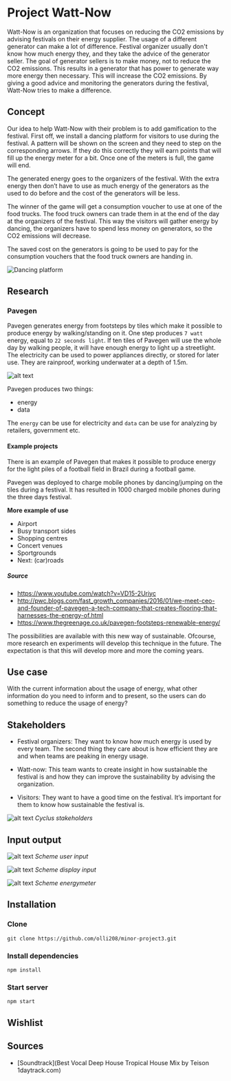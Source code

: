 # Project Watt-Now
Watt-Now is an organization that focuses on reducing the CO2 emissions by advising festivals on their energy supplier. The usage of a different generator can make a lot of difference. Festival organizer usually don't know how much energy they, and they take the advice of the generator seller. The goal of generator sellers is to make money, not to reduce the CO2 emissions. This results in a generator that has power to generate way more energy then necessary. This will increase the CO2 emissions. By giving a good advice and monitoring the generators during the festival, Watt-Now tries to make a difference.  

## Concept
Our idea to help Watt-Now with their problem is to add gamification to the festival. First off, we install a dancing platform for visitors to use during the festival. A pattern will be shown on the screen and they need to step on the corresponding arrows. If they do this correctly they will earn points that will fill up the energy meter for a bit. Once one of the meters is full, the game will end.   

The generated energy goes to the organizers of the festival. With the extra energy then don’t have to use as much energy of the generators as the used to do before and the cost of the generators will be less.  

The winner of the game will get a consumption voucher to use at one of the food trucks. The food truck owners can trade them in at the end of the day at the organizers of the festival. This way the visitors will gather energy by dancing, the organizers have to spend less money on generators, so the CO2 emissions will decrease.    

The saved cost on the generators is going to be used to pay for the consumption vouchers that the food truck owners are handing in.  

![Dancing platform](https://github.com/olli208/minor-project3/blob/master/images/dance-directions.gif "Dancing platform")

## Research

### Pavegen
Pavegen generates energy from footsteps by tiles which make it possible to produce energy by walking/standing on it. One step produces `7 watt` energy, equal to `22 seconds light`. If ten tiles of Pavegen will use the whole day by walking people, it will have enough energy to light up a streetlight. The electricity can be used to power appliances directly, or stored for later use. They are rainproof, working underwater at a depth of 1.5m.

![alt text](https://github.com/olli208/minor-project3/blob/master/docs/scheme-pavegen.png)

Pavegen produces two things:
- energy
- data

The `energy` can be use for electricity and `data` can be use for analyzing by retailers, government etc.

#### Example projects
There is an example of Pavegen that makes it possible to produce energy for the light piles of a football field in Brazil during a football game.

Pavegen was deployed to charge mobile phones by dancing/jumping on the tiles during a festival. It has resulted in 1000 charged mobile phones during the three days festival.

**More example of use**
- Airport
- Busy transport sides
- Shopping centres
- Concert venues
- Sportgrounds
- Next: (car)roads

##### Source
- https://www.youtube.com/watch?v=VD15-2Uriyc
- http://pwc.blogs.com/fast_growth_companies/2016/01/we-meet-ceo-and-founder-of-pavegen-a-tech-company-that-creates-flooring-that-harnesses-the-energy-of.html
- https://www.thegreenage.co.uk/pavegen-footsteps-renewable-energy/

The possibilities are available with this new way of sustainable. Ofcourse, more research en experiments will develop this technique in the future. The expectation is that this will develop more and more the coming years.

## Use case
With the current information about the usage of energy, what other information do you need to inform and to present, so the users can do something to reduce the usage of energy?  

## Stakeholders
* Festival organizers: They want to know how much energy is used by every team. The second thing they care about is how efficient they are and when teams are peaking in energy usage.

* Watt-now: This team wants to create insight in how sustainable the festival is and how they can improve the sustainability by advising the organization.

* Visitors: They want to have a good time on the festival. It’s important for them to know how sustainable the festival is.

![alt text](https://github.com/olli208/minor-project3/blob/master/docs/cyclus.png)
*Cyclus stakeholders*

## Input output
![alt text](https://github.com/olli208/minor-project3/blob/master/docs/scheme-userinput.png)
*Scheme user input*

![alt text](https://github.com/olli208/minor-project3/blob/master/docs/scheme-displaytask.png)
*Scheme display input*

![alt text](https://github.com/olli208/minor-project3/blob/master/docs/scheme-energymeter.png)
*Scheme energymeter*

## Installation

### Clone
```
git clone https://github.com/olli208/minor-project3.git
```

### Install dependencies
```
npm install
```

### Start server
```
npm start
```

## Wishlist

## Sources
- [Soundtrack](Best Vocal Deep House  Tropical House Mix by Teison  1daytrack.com)
